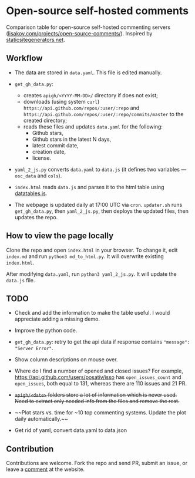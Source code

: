 # Open-source self-hosted comments

Comparison table for open-source self-hosted commenting servers
([lisakov.com/projects/open-source-comments/](https://lisakov.com/projects/open-source-comments/)).
Inspired by [staticsitegenerators.net](http://staticsitegenerators.net). 

## Workflow

- The data are stored in `data.yaml`. This file is edited manually.

- `get_gh_data.py`:
  - creates `apigh/<YYYY-MM-DD>/` directory if does not exist;
  - downloads (using system `curl`)
    `https://api.github.com/repos/:user/:repo` and 
    `https://api.github.com/repos/:user/:repo/commits/master` to the created
    directory;
  - reads these files and updates `data.yaml` for the following:
    - Github stars,
    - Github stars in the latest N days,
    - latest commit date,
    - creation date,
    - license.

- `yaml_2_js.py` converts `data.yaml` to `data.js` (it defines two variables
  — `osc_data` and `cols`).

- `index.html` reads `data.js` and parses it to the html table using
  [datatables.js](https://github.com/DataTables/DataTables).

- The webpage is updated daily at 17:00 UTC via `cron`. `updater.sh`
  runs `get_gh_data.py`, then `yaml_2_js.py`, then deploys the updated files,
  then updates the repo.

## How to view the page locally

Clone the repo and open `index.html` in your browser. 
To change it, edit `index.md` and run `python3 md_to_html.py`. 
It will overwrite existing `index.html`.

After modifying `data.yaml`, run `python3 yaml_2_js.py`.
It will update the `data.js` file.

## TODO

- Check and add the information to make the table useful.
  I would appreciate adding a missing demo.

- Improve the python code.

- `get_gh_data.py`: retry to get the api data if response contains
  `"message": "Server Error"`.

- Show column descriptions on mouse over.

- Where do I find a number of opened and closed issues? For example,
  https://api.github.com/users/posativ/isso has `open_issues_count` and
  `open_issues`, both equal to 131, whereas there are 110 issues and 21 PR.

- ~~`apigh/<date>` folders store a lot of information which is never used.
  Need to extract only needed info from the files and remove the rest.~~
  
- ~~Plot stars vs. time for ~10 top commenting systems. Update the plot daily
  automatically.~~

- Get rid of yaml, convert data.yaml to data.json

## Contribution

Contributions are welcome.
Fork the repo and send PR,
submit an issue,
or leave a
[comment](https://lisakov.com/projects/open-source-comments/#isso-thread)
at the website.
